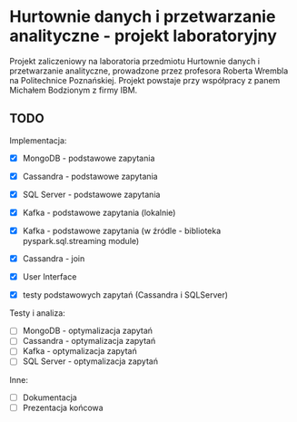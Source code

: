 # Hurtownie danych i przetwarzanie analityczne - projekt laboratoryjny

Projekt zaliczeniowy na laboratoria przedmiotu Hurtownie danych i przetwarzanie analityczne, prowadzone przez profesora Roberta Wrembla na Politechnice Poznańskiej. Projekt powstaje przy współpracy z panem Michałem Bodzionym z firmy IBM.


## TODO
Implementacja:
- [X] MongoDB - podstawowe zapytania
- [X] Cassandra - podstawowe zapytania
- [X] SQL Server - podstawowe zapytania

- [X] Kafka - podstawowe zapytania (lokalnie)
- [X] Kafka - podstawowe zapytania (w źródle - biblioteka pyspark.sql.streaming module)
- [X] Cassandra - join 
- [X] User Interface
- [X] testy podstawowych zapytań (Cassandra i SQLServer)

Testy i analiza:
- [ ] MongoDB - optymalizacja zapytań
- [ ] Cassandra - optymalizacja zapytań
- [ ] Kafka - optymalizacja zapytań
- [ ] SQL Server - optymalizacja zapytań

Inne:
- [ ] Dokumentacja
- [ ] Prezentacja końcowa
